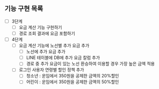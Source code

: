 ## 기능 구현 목록

- [ ] 3단계
    - [ ] 요금 계산 기능 구현하기
    - [ ] 경로 조회 결과에 요금 포함하기
    
- [ ] 4단계 
    - [ ] 요금 계산 기능에 노선별 추가 요금 추가
        - [ ] 노선에 추가 요금 추가
        - [ ] LINE 테이블에 DB에 추가 요금 칼럼 추가
        - [ ] 경로 중 추가 요금이 있는 노선 환승하여 이용할 경우 가장 높은 금액 적용 
    - [ ] 로그인 사용자 연령별 할인 정책 추가
        - [ ] 청소년 : 운임에서 350원을 공제한 금액의 20%할인
        - [ ] 어린이 : 운임에서 350원을 공제한 금액의 50%할인